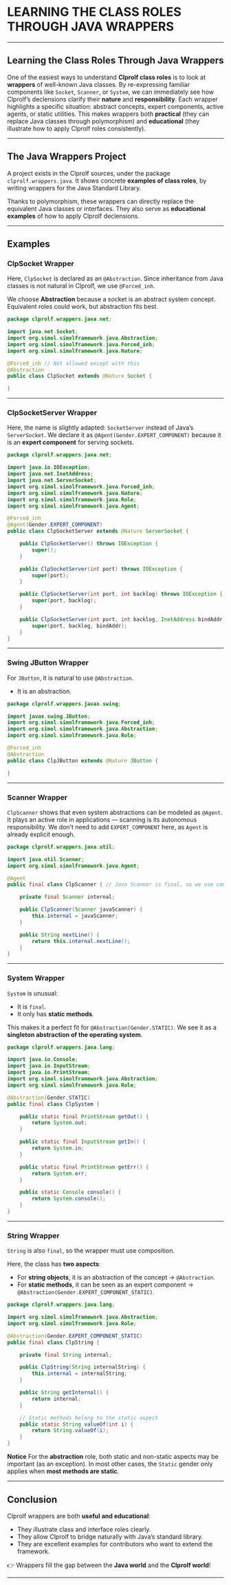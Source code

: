 # LEARNING THE CLASS ROLES THROUGH JAVA WRAPPERS

---

## Learning the Class Roles Through Java Wrappers

One of the easiest ways to understand **Clprolf class roles** is to look at **wrappers** of well-known Java classes.
By re-expressing familiar components like `Socket`, `Scanner`, or `System`, we can immediately see how Clprolf’s declensions clarify their **nature** and **responsibility**.
Each wrapper highlights a specific situation: abstract concepts, expert components, active agents, or static utilities.
This makes wrappers both **practical** (they can replace Java classes through polymorphism) and **educational** (they illustrate how to apply Clprolf roles consistently).

---

## The Java Wrappers Project

A project exists in the Clprolf sources, under the package `clprolf.wrappers.java`.
It shows concrete **examples of class roles**, by writing wrappers for the Java Standard Library.

Thanks to polymorphism, these wrappers can directly replace the equivalent Java classes or interfaces. They also serve as **educational examples** of how to apply Clprolf declensions.

---

## Examples

### ClpSocket Wrapper

Here, `ClpSocket` is declared as an `@Abstraction`.
Since inheritance from Java classes is not natural in Clprolf, we use `@Forced_inh`.

We choose **Abstraction** because a socket is an abstract system concept. Equivalent roles could work, but abstraction fits best.

```java
package clprolf.wrappers.java.net;

import java.net.Socket;
import org.simol.simolframework.java.Abstraction;
import org.simol.simolframework.java.Forced_inh;
import org.simol.simolframework.java.Nature;

@Forced_inh // Not allowed except with this
@Abstraction
public class ClpSocket extends @Nature Socket {

}
```

---

### ClpSocketServer Wrapper

Here, the name is slightly adapted: `SocketServer` instead of Java’s `ServerSocket`.
We declare it as `@Agent(Gender.EXPERT_COMPONENT)` because it is an **expert component** for serving sockets.

```java
package clprolf.wrappers.java.net;

import java.io.IOException;
import java.net.InetAddress;
import java.net.ServerSocket;
import org.simol.simolframework.java.Forced_inh;
import org.simol.simolframework.java.Nature;
import org.simol.simolframework.java.Role;
import org.simol.simolframework.java.Agent;

@Forced_inh
@Agent(Gender.EXPERT_COMPONENT)
public class ClpSocketServer extends @Nature ServerSocket {

    public ClpSocketServer() throws IOException {
        super();
    }

    public ClpSocketServer(int port) throws IOException {
        super(port);
    }

    public ClpSocketServer(int port, int backlog) throws IOException {
        super(port, backlog);
    }

    public ClpSocketServer(int port, int backlog, InetAddress bindAddr) throws IOException {
        super(port, backlog, bindAddr);
    }
}
```

---

### Swing JButton Wrapper

For `JButton`, it is natural to use `@Abstraction`.

* It is an abstraction.

```java
package clprolf.wrappers.javax.swing;

import javax.swing.JButton;
import org.simol.simolframework.java.Forced_inh;
import org.simol.simolframework.java.Abstraction;
import org.simol.simolframework.java.Role;

@Forced_inh
@Abstraction
public class ClpJButton extends @Nature JButton {

}
```

---

### Scanner Wrapper

`ClpScanner` shows that even system abstractions can be modeled as `@Agent`.
It plays an active role in applications — scanning is its autonomous responsibility.
We don’t need to add `EXPERT_COMPONENT` here, as `Agent` is already explicit enough.

```java
package clprolf.wrappers.java.util;

import java.util.Scanner;
import org.simol.simolframework.java.Agent;

@Agent
public final class ClpScanner { // Java Scanner is final, so we use composition

    private final Scanner internal;

    public ClpScanner(Scanner javaScanner) {
        this.internal = javaScanner;
    }

    public String nextLine() {
        return this.internal.nextLine();
    }
}
```

---

### System Wrapper

`System` is unusual:

* It is `final`.
* It only has **static methods**.

This makes it a perfect fit for `@Abstraction(Gender.STATIC)`.
We see it as a **singleton abstraction of the operating system**.

```java
package clprolf.wrappers.java.lang;

import java.io.Console;
import java.io.InputStream;
import java.io.PrintStream;
import org.simol.simolframework.java.Abstraction;
import org.simol.simolframework.java.Role;

@Abstraction(Gender.STATIC)
public final class ClpSystem {

    public static final PrintStream getOut() {
        return System.out;
    }

    public static final InputStream getIn() {
        return System.in;
    }

    public static final PrintStream getErr() {
        return System.err;
    }

    public static Console console() {
        return System.console();
    }
}
```

---

### String Wrapper

`String` is also `final`, so the wrapper must use composition.

Here, the class has **two aspects**:

* For **string objects**, it is an abstraction of the concept → `@Abstraction`.
* For **static methods**, it can be seen as an expert component → `@Abstraction(Gender.EXPERT_COMPONENT_STATIC)`.

```java
package clprolf.wrappers.java.lang;

import org.simol.simolframework.java.Abstraction;
import org.simol.simolframework.java.Role;

@Abstraction(Gender.EXPERT_COMPONENT_STATIC)
public final class ClpString {

    private final String internal;

    public ClpString(String internalString) {
        this.internal = internalString;
    }

    public String getInternal() {
        return internal;
    }

    // Static methods belong to the static aspect
    public static String valueOf(int i) {
        return String.valueOf(i);
    }
}
```

**Notice**
For the **abstraction** role, both static and non-static aspects may be important (as an exception).
In most other cases, the `Static` gender only applies when **most methods are static**.

---

## Conclusion

Clprolf wrappers are both **useful and educational**:

* They illustrate class and interface roles clearly.
* They allow Clprolf to bridge naturally with Java’s standard library.
* They are excellent examples for contributors who want to extend the framework.

👉 Wrappers fill the gap between the **Java world** and the **Clprolf world**!

---
